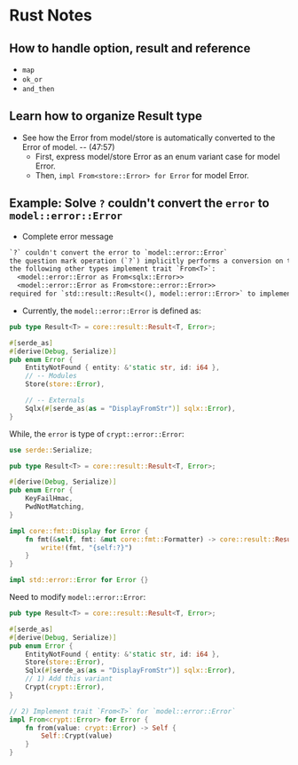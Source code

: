 # Rust Notes 

## How to handle option, result and reference

- `map`
- `ok_or`
- `and_then`

## Learn how to organize Result type

- See how the Error from model/store is automatically converted to the Error of model. -- (47:57)
  - First, express model/store Error as an enum variant case for model Error.
  - Then, `impl From<store::Error> for Error` for model Error.

## Example: Solve `?` couldn't convert the `error` to `model::error::Error`

- Complete error message 

```txt
`?` couldn't convert the error to `model::error::Error`
the question mark operation (`?`) implicitly performs a conversion on the error value using the `From` trait
the following other types implement trait `From<T>`:
  <model::error::Error as From<sqlx::Error>>
  <model::error::Error as From<store::error::Error>>
required for `std::result::Result<(), model::error::Error>` to implement 
```

- Currently, the `model::error::Error` is defined as:

```rust
pub type Result<T> = core::result::Result<T, Error>;

#[serde_as]
#[derive(Debug, Serialize)]
pub enum Error {
    EntityNotFound { entity: &'static str, id: i64 },
    // -- Modules
    Store(store::Error),

    // -- Externals
    Sqlx(#[serde_as(as = "DisplayFromStr")] sqlx::Error),
}
```

While, the `error` is type of `crypt::error::Error`:

```rust
use serde::Serialize;

pub type Result<T> = core::result::Result<T, Error>;

#[derive(Debug, Serialize)]
pub enum Error {
    KeyFailHmac,
    PwdNotMatching,
}

impl core::fmt::Display for Error {
    fn fmt(&self, fmt: &mut core::fmt::Formatter) -> core::result::Result<(), core::fmt::Error> {
        write!(fmt, "{self:?}")
    }
}

impl std::error::Error for Error {}
```

Need to modify `model::error::Error`:

```rust 
pub type Result<T> = core::result::Result<T, Error>;

#[serde_as]
#[derive(Debug, Serialize)]
pub enum Error {
    EntityNotFound { entity: &'static str, id: i64 },
    Store(store::Error),
    Sqlx(#[serde_as(as = "DisplayFromStr")] sqlx::Error),
    // 1) Add this variant
    Crypt(crypt::Error), 
}

// 2) Implement trait `From<T>` for `model::error::Error`
impl From<crypt::Error> for Error {
    fn from(value: crypt::Error) -> Self {
        Self::Crypt(value)
    }
}
```